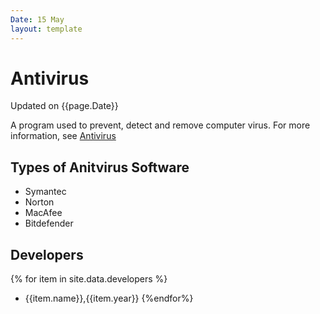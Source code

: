 ```yaml
---
Date: 15 May
layout: template
---
```



# Antivirus
Updated on {{page.Date}}

A program used to prevent, detect and remove computer virus. For more information, see [Antivirus](https://en.wikipedia.org/wiki/Antivirus_software)
## Types of Anitvirus Software
- Symantec
- Norton
- MacAfee
- Bitdefender

## Developers

{% for item in site.data.developers %}
- {{item.name}},{{item.year}}
{%endfor%}